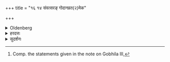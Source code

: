 +++
title = "१६ १४ संवत्सरङ् गोदानव्रत(२)मेक"

+++

<details><summary>Oldenberg</summary>

14. [^7]  Some prescribe the keeping of a vow through one year in connection with the Godāna.


[^7]:  Comp. the statements given in the note on Gobhila III,
</details>

<details><summary>हरदत्तः</summary>

कृतगोदानस्यापि तच्छेषतया **संवत्सरं** व्रतचरण**मेक** आचार्या **उपदिशन्ति** ।
चौलगोदानेऽयं विकल्पः ।
अग्निगोदाने तु काण्डोपाकरणातिदेशात् नित्यमेव यदा व्रतचर्या तदा वरदानादूर्ध्वं देवतोपस्थानं पूर्ववदन्ते, विसर्गश्च पूर्ववदेव ॥१४॥
</details>

<details><summary>सुदर्शनः</summary>

अधीतेऽपि वेदे, अवश्यं **संवत्सरं गोदानव्रतं** ब्रह्मचर्यं चरितव्यमि**त्येक उपदिशन्ति;** वैकल्पिकमित्यर्थः ॥१४॥
</details>
